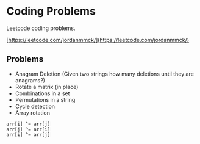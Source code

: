 # Coding Problems

Leetcode coding problems.

[https://leetcode.com/jordanmmck/](https://leetcode.com/jordanmmck/)

## Problems

- Anagram Deletion (Given two strings how many deletions until they are anagrams?)
- Rotate a matrix (in place)
- Combinations in a set
- Permutations in a string
- Cycle detection
- Array rotation

```
arr[i] ^= arr[j]
arr[j] ^= arr[i]
arr[i] ^= arr[j]
```
